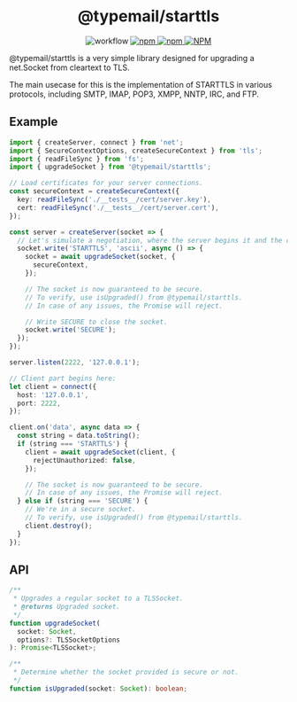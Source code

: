 <h1 align="center">
@typemail/starttls
</h1>

<p align="center">
<img alt="workflow" src="https://img.shields.io/github/workflow/status/typemail/starttls/Tests">
<a href="https://npmjs.com/package/@typemail/starttls">
<img alt="npm" src="https://img.shields.io/npm/v/@typemail/starttls">
<img alt="npm" src="https://img.shields.io/npm/dw/@typemail/starttls">
<img alt="NPM" src="https://img.shields.io/npm/l/@typemail/starttls">
</a>
</p>

@typemail/starttls is a very simple library designed for upgrading a net.Socket from cleartext to TLS.

The main usecase for this is the implementation of STARTTLS in various protocols, including SMTP, IMAP, POP3, XMPP, NNTP, IRC, and FTP.

## Example

```ts
import { createServer, connect } from 'net';
import { SecureContextOptions, createSecureContext } from 'tls';
import { readFileSync } from 'fs';
import { upgradeSocket } from '@typemail/starttls';

// Load certificates for your server connections.
const secureContext = createSecureContext({
  key: readFileSync('./__tests__/cert/server.key'),
  cert: readFileSync('./__tests__/cert/server.cert'),
});

const server = createServer(socket => {
  // Let's simulate a negotiation, where the server begins it and the client *has* to accept.
  socket.write('STARTTLS', 'ascii', async () => {
    socket = await upgradeSocket(socket, {
      secureContext,
    });

    // The socket is now guaranteed to be secure.
    // To verify, use isUpgraded() from @typemail/starttls.
    // In case of any issues, the Promise will reject.

    // Write SECURE to close the socket.
    socket.write('SECURE');
  });
});

server.listen(2222, '127.0.0.1');

// Client part begins here:
let client = connect({
  host: '127.0.0.1',
  port: 2222,
});

client.on('data', async data => {
  const string = data.toString();
  if (string === 'STARTTLS') {
    client = await upgradeSocket(client, {
      rejectUnauthorized: false,
    });

    // The socket is now guaranteed to be secure.
    // In case of any issues, the Promise will reject.
  } else if (string === 'SECURE') {
    // We're in a secure socket.
    // To verify, use isUpgraded() from @typemail/starttls.
    client.destroy();
  }
});
```

## API

```ts
/**
 * Upgrades a regular socket to a TLSSocket.
 * @returns Upgraded socket.
 */
function upgradeSocket(
  socket: Socket,
  options?: TLSSocketOptions
): Promise<TLSSocket>;

/**
 * Determine whether the socket provided is secure or not.
 */
function isUpgraded(socket: Socket): boolean;
```
